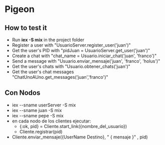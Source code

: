 # Pigeon

## How to test it

- Run **iex -S mix** in the project folder
- Register a user with "UsuarioServer.register_user('juan')"
- Get the user's PID with "pidJuan = UsuarioServer.get_user('juan')"
- Create a chat with "chat_name = Usuario.iniciar_chat('juan', 'franco')"
- Send a message with "Usuario.enviar_mensaje('juan', 'franco', 'holus')"
- Get the user's chats with "Usuario.obtener_chats('juan')"
- Get the user's chat messages "ChatUnoAUno.get_messages('juan','franco')"

## Con Nodos

- iex --sname userServer -S mix
- iex --sname juan -S mix 
- iex --sname pepe -S mix
- en cada nodo de los clientes ejecutar: 
    - {:ok, pid} = Cliente.start_link({nombre_del_usuario})
    - Cliente.registrar(pid)
- Cliente.enviar_mensaje({UserName Destino}, " { mensaje }" , pid)
